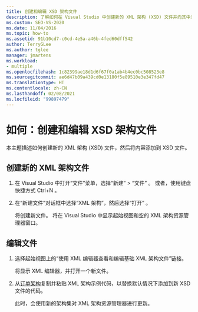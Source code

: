 ```yaml
---
title: 创建和编辑 XSD 架构文件
description: 了解如何在 Visual Studio 中创建新的 XML 架构 (XSD) 文件并向其中添加内容。
ms.custom: SEO-VS-2020
ms.date: 11/04/2016
ms.topic: how-to
ms.assetid: 91b10cd7-c0cd-4e5a-a46b-4fed60dff542
author: TerryGLee
ms.author: tglee
manager: jmartens
ms.workload:
- multiple
ms.openlocfilehash: 1c82399ae18d1d6f67f0a1ab4b4ec0bc508523e8
ms.sourcegitcommit: ae6d47b09a439cd0e13180f5e89510e3e347fd47
ms.translationtype: HT
ms.contentlocale: zh-CN
ms.lasthandoff: 02/08/2021
ms.locfileid: "99897479"
---
```

# <a name="how-to-create-and-edit-an-xsd-schema-file"></a>如何：创建和编辑 XSD 架构文件

本主题描述如何创建新的 XML 架构 (XSD) 文件，然后将内容添加到 XSD 文件。

## <a name="to-create-a-new-xml-schema-file"></a>创建新的 XML 架构文件

1. 在 Visual Studio 中打开“文件”菜单，选择“新建” > “文件”  。 或者，使用键盘快捷方式 Ctrl+N 。

2. 在“新建文件”对话框中选择“XML 架构”，然后选择“打开”  。

   将创建新文件。 将在 Visual Studio 中显示起始视图和空的 XML 架构资源管理器窗口。

## <a name="to-edit-a-file"></a>编辑文件

1. 选择起始视图上的“使用 XML 编辑器查看和编辑基础 XML 架构文件”链接。

   将显示 XML 编辑器，并打开一个新文件。

2. 从[订单架构](../xml-tools/sample-xsd-file-simple-schema.md)复制并粘贴 XML 架构示例代码，以替换默认情况下添加到新 XSD 文件的代码。

   此时，会使用新的架构集对 XML 架构资源管理器进行更新。

